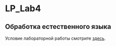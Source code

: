 ﻿# LP_Lab4
## Обработка естественного языка

Условие лабораторной работы смотрите [здесь](task.pdf).


